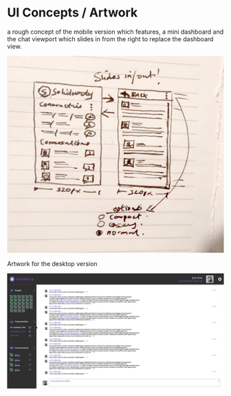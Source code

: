 # UI Concepts / Artwork


a rough concept of the mobile version which features,  a mini dashboard and the chat viewport which slides 
in from the right to replace the dashboard view.

![mobile version](mobile_concept.jpg)


Artwork for the desktop version

![desktop version](look-n-feel_19-04-2019%2013-26-24.png)
